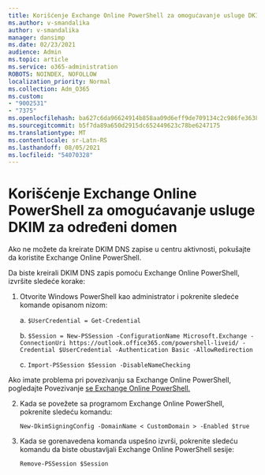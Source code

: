 ```yaml
---
title: Korišćenje Exchange Online PowerShell za omogućavanje usluge DKIM za određeni domen
ms.author: v-smandalika
author: v-smandalika
manager: dansimp
ms.date: 02/23/2021
audience: Admin
ms.topic: article
ms.service: o365-administration
ROBOTS: NOINDEX, NOFOLLOW
localization_priority: Normal
ms.collection: Adm_O365
ms.custom:
- "9002531"
- "7375"
ms.openlocfilehash: ba627c6da96624914b858aa09d6eff9de709134c2c986fe363845c5ab2b66434
ms.sourcegitcommit: b5f7da89a650d2915dc652449623c78be6247175
ms.translationtype: MT
ms.contentlocale: sr-Latn-RS
ms.lasthandoff: 08/05/2021
ms.locfileid: "54070328"
---
```

# <a name="use-exchange-online-powershell-to-enable-dkim-for-a-specific-domain"></a>Korišćenje Exchange Online PowerShell za omogućavanje usluge DKIM za određeni domen

Ako ne možete da kreirate DKIM DNS zapise u centru aktivnosti, pokušajte da koristite Exchange Online PowerShell. 

Da biste kreirali DKIM DNS zapis pomoću Exchange Online PowerShell, izvršite sledeće korake:

1. Otvorite Windows PowerShell kao administrator i pokrenite sledeće komande opisanom nizom:

    a. `$UserCredential = Get-Credential`

    b. `$Session = New-PSSession -ConfigurationName Microsoft.Exchange -ConnectionUri https://outlook.office365.com/powershell-liveid/ -Credential $UserCredential -Authentication Basic -AllowRedirection`

    c. `Import-PSSession $Session -DisableNameChecking`
    
Ako imate problema pri povezivanju sa Exchange Online PowerShell, pogledajte Povezivanje [se Exchange Online PowerShell.](https://docs.microsoft.com/powershell/exchange/connect-to-exchange-online-powershell)

2. Kada se povežete sa programom Exchange Online PowerShell, pokrenite sledeću komandu:

    `New-DkimSigningConfig -DomainName < CustomDomain > -Enabled $true`

3. Kada se gorenavedena komanda uspešno izvrši, pokrenite sledeću komandu da biste obustavljali Exchange Online PowerShell sesije:

    `Remove-PSSession $Session` 



